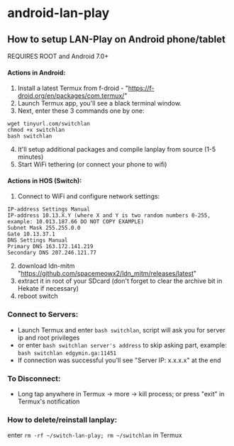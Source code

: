 # android-lan-play

## How to setup LAN-Play on Android phone/tablet

REQUIRES ROOT and Android 7.0+

#### Actions in Android:
1. Install a latest Termux from f-droid - "https://f-droid.org/en/packages/com.termux/"
2. Launch Termux app, you'll see a black terminal window.
3. Next, enter these 3 commands one by one:
```
wget tinyurl.com/switchlan
chmod +x switchlan
bash switchlan
```
4. It'll setup additional packages and compile lanplay from source (1-5 minutes)
5. Start WiFi tethering (or connect your phone to wifi)

#### Actions in HOS (Switch):
1. Connect to WiFi and configure network settings:
```
IP-address Settings Manual
IP-address 10.13.X.Y (where X and Y is two random numbers 0-255, example: 10.013.187.66 DO NOT COPY EXAMPLE)
Subnet Mask 255.255.0.0
Gate 10.13.37.1
DNS Settings Manual
Primary DNS 163.172.141.219
Secondary DNS 207.246.121.77
```
2. download ldn-mitm "https://github.com/spacemeowx2/ldn_mitm/releases/latest"
3. extract it in root of your SDcard (don't forget to clear the archive bit in Hekate if necessary)
4. reboot switch

### Connect to Servers: 
* Launch Termux and enter `bash switchlan`, script will ask you for server ip and root privileges
* or enter `bash switchlan server's address` to skip asking part, example: `bash switchlan edgymin.ga:11451`
* If connection was successful you'll see "Server IP: x.x.x.x" at the end

### To Disconnect:
* Long tap anywhere in Termux -> more -> kill process; or press "exit" in Termux's notification

### How to delete/reinstall lanplay:
enter `rm -rf ~/switch-lan-play; rm ~/switchlan` in Termux
